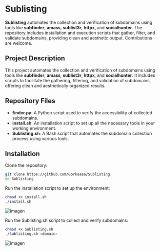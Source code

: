 # Sublisting

**Sublisting** automates the collection and verification of subdomains using tools like **subfinder**, **amass**, **sublist3r**, **httpx**, and **socialhunter**. The repository includes installation and execution scripts that gather, filter, and validate subdomains, providing clean and aesthetic output. Contributions are welcome.

## Project Description

This project automates the collection and verification of subdomains using tools like **subfinder**, **amass**, **sublist3r**, **httpx**, and **socialhunter**. It includes scripts to facilitate the gathering, filtering, and validation of subdomains, offering clean and aesthetically organized results.

## Repository Files

- **finder.py**: A Python script used to verify the accessibility of collected subdomains.
- **install.sh**: An installation script to set up all the necessary tools in your working environment.
- **Sublisting.sh**: A Bash script that automates the subdomain collection process using various tools.

## Installation

Clone the repository:

```bash
git clone https://github.com/Gorkaaaa/Sublisting
cd Sublisting
```

Run the installation script to set up the environment:
```bash
chmod +x install.sh
./install.sh
```
![imagen](https://github.com/user-attachments/assets/e9fbd91d-f035-44df-821d-22998600f692)


Run the Sublisting.sh script to collect and verify subdomains:
```bash
chmod +x Sublisting.sh
./Sublisting.sh <domain>
```
![imagen](https://github.com/user-attachments/assets/852aa615-f472-4b45-aaea-0dfd6aa92fa7)
